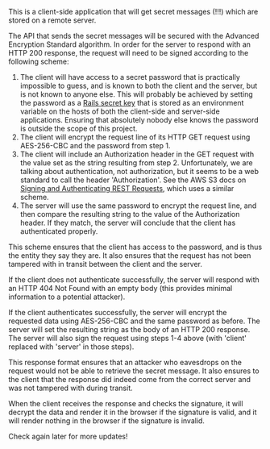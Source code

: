 This is a client-side application that will get secret messages (!!!) which are stored on a remote server.

The API that sends the secret messages will be secured with the Advanced Encryption Standard algorithm. In order for the server to respond with an HTTP 200 response, the request will need to be signed according to the following scheme:

1. The client will have access to a secret password that is practically impossible to guess, and is known to both the client and the server, but is not known to anyone else. This will probably be achieved by setting the password as a [Rails secret key](https://github.com/rails/rails/blob/7f18ea14c893cb5c9f04d4fda9661126758332b5/railties/lib/rails/tasks/misc.rake#L2) that is stored as an environment variable on the hosts of both the client-side and server-side applications. Ensuring that absolutely nobody else knows the password is outside the scope of this project.
2. The client will encrypt the request line of its HTTP GET request using AES-256-CBC and the password from step 1.
3. The client will include an Authorization header in the GET request with the value set as the string resulting from step 2. Unfortunately, we are talking about authentication, not authorization, but it seems to be a web standard to call the header 'Authorization'. See the AWS S3 docs on [Signing and Authenticating REST Requests](http://docs.aws.amazon.com/AmazonS3/latest/dev/RESTAuthentication.html), which uses a similar scheme.
4. The server will use the same password to encrypt the request line, and then compare the resulting string to the value of the Authorization header. If they match, the server will conclude that the client has authenticated properly.

This scheme ensures that the client has access to the password, and is thus the entity they say they are. It also ensures that the request has not been tampered with in transit between the client and the server.

If the client does not authenticate successfully, the server will respond with an HTTP 404 Not Found with an empty body (this provides minimal information to a potential attacker).

If the client authenticates successfully, the server will encrypt the requested data using AES-256-CBC and the same password as before. The server will set the resulting string as the body of an HTTP 200 response. The server will also sign the request using steps 1-4 above (with 'client' replaced with 'server' in those steps).

This response format ensures that an attacker who eavesdrops on the request would not be able to retrieve the secret message. It also ensures to the client that the response did indeed come from the correct server and was not tampered with during transit.

When the client receives the response and checks the signature, it will decrypt the data and render it in the browser if the signature is valid, and it will render nothing in the browser if the signature is invalid.

Check again later for more updates!
